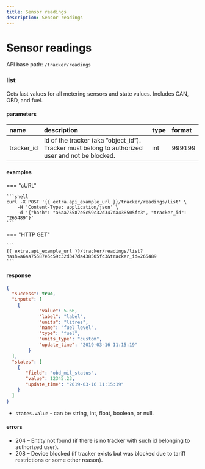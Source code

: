 ```yaml
---
title: Sensor readings
description: Sensor readings
---
```

# Sensor readings

API base path: `/tracker/readings`

### list

Gets last values for all metering sensors and state values. Includes CAN, OBD, and fuel.

#### parameters

| name | description | type | format |
| :------ | :------ | :----- | :----- |
| tracker_id | Id of the tracker (aka “object_id”). Tracker must belong to authorized user and not be blocked. | int | 999199 |

#### examples

=== "cURL"

    ```shell
    curl -X POST '{{ extra.api_example_url }}/tracker/readings/list' \
        -H 'Content-Type: application/json' \
        -d '{"hash": "a6aa75587e5c59c32d347da438505fc3", "tracker_id": "265489"}'
    ```

=== "HTTP GET"

    ```
    {{ extra.api_example_url }}/tracker/readings/list?hash=a6aa75587e5c59c32d347da438505fc3&tracker_id=265489
    ```

#### response

```json
{
  "success": true,
  "inputs": [
    {
            "value": 5.66,
            "label": "label",
            "units": "litres",
            "name": "fuel_level",
            "type": "fuel",
            "units_type": "custom",
            "update_time": "2019-03-16 11:15:19"
        }
  ],
  "states": [
    {
       "field": "obd_mil_status",
       "value": 12345.23,
       "update_time": "2019-03-16 11:15:19"
    }
  ]
}
```

* `states.value` - can be string, int, float, boolean, or null.

#### errors

* 204 – Entity not found (if there is no tracker with such id belonging to authorized user).
* 208 – Device blocked (if tracker exists but was blocked due to tariff restrictions or some other reason).

